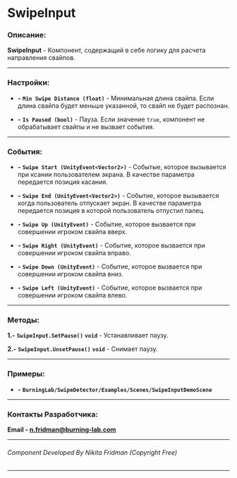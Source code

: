 ﻿# SwipeInput

### Описание:
**SwipeInput** - Компонент, содержащий в себе логику для расчета направления свайпов. 

---

### Настройки:
- **-** **`Min Swipe Distance (float)`** - Минимальная длина свайпа. Если длина свайпа будет меньше указанной, то свайп не будет распознан.

- **-** **`Is Paused (bool)`** - Пауза. Если значение `true`, компонент не обрабатывает свайпы и не вызвает события.

---

### События:
- **-** **`Swipe Start (UnityEvent<Vector2>)`** - Событые, которое вызывается при ксании пользователем экрана. В качестве параметра передается позиция касания.

- **-** **`Swipe End (UnityEvent<Vector2>)`** - Событие, которое вызывается когда пользователь отпускает экран. В качестве параметра передается позиция в которой пользователь отпустил палец.

- **-** **`Swipe Up (UnityEvent)`** - Событие, которое вызвается при совершении игроком свайпа вверх.

- **-** **`Swipe Right (UnityEvent)`** - Событие, которое вызвается при совершении игроком свайпа вправо.

- **-** **`Swipe Down (UnityEvent)`** - Событие, которое вызвается при совершении игроком свайпа вниз.

- **-** **`Swipe Left (UnityEvent)`** - Событие, которое вызвается при совершении игроком свайпа влево.

---

### Методы:
**1.-** **`SwipeInput.SetPause()`** **`void`** - Устанавливает паузу. 

**2.-** **`SwipeInput.UnsetPause()`** **`void`** - Снимает паузу.

---

### Примеры:
- **-** **`BurningLab/SwipeDetector/Examples/Scenes/SwipeInputDemoScene`**

---

### Контакты Разработчика:

**Email - [n.fridman@burning-lab.com](mailto://n.fridman@burning-lab.com)**

---

###### Component Developed By Nikita Fridman (Copyright Free)

---
